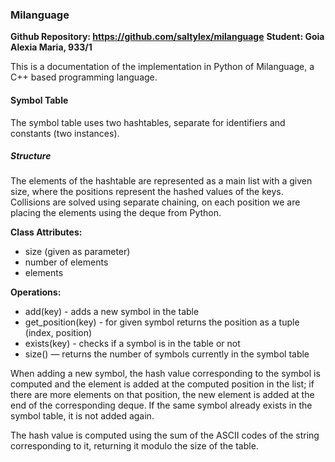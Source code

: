### Milanguage

**Github Repository: https://github.com/saltylex/milanguage**
**Student: Goia Alexia Maria, 933/1**

This is a documentation of the implementation in Python of Milanguage, a C++ based programming language.

#### Symbol Table

The symbol table uses two hashtables, separate for identifiers and constants (two instances).

##### Structure

The elements of the hashtable are represented as a main list with a given size, where the positions represent the hashed values of the keys. Collisions are solved using separate chaining, on each position we are placing the elements using the deque from Python.

**Class Attributes:**
- size (given as parameter)
- number of elements
- elements

**Operations:**
- add(key) - adds a new symbol in the table
- get_position(key) - for given symbol returns the position as a tuple (index, position) 
- exists(key) - checks if a symbol is in the table or not 
- size() — returns the number of symbols currently in the symbol table 

When adding a new symbol, the hash value corresponding to the symbol is computed and the element is added at the computed position in the list; if there are more elements on that position, the new element is added at the end of the corresponding deque. If the same symbol already exists in the symbol table, it is not added again. 

The hash value is computed using the sum of the ASCII codes of the string corresponding to it, returning it modulo the size of the table.
